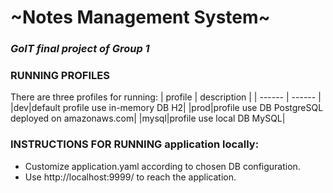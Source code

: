 # \~Notes Management System~
### _GoIT final project of Group 1_
### RUNNING PROFILES
There are three profiles for running:
| profile | description |
| ------ | ------ |
|dev|default profile use in-memory DB H2|
|prod|profile use DB PostgreSQL deployed on amazonaws.com|
|mysql|profile use local DB MySQL|
### INSTRUCTIONS FOR RUNNING application locally:
- Customize application.yaml according to chosen DB configuration.
- Use http://localhost:9999/ to reach the application.